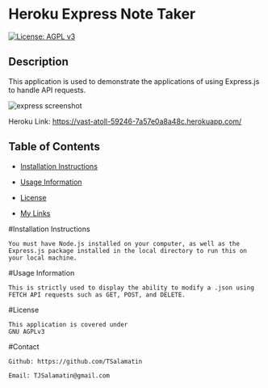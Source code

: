 # Heroku Express Note Taker
[![License: AGPL v3](https://img.shields.io/badge/License-AGPL_v3-blue.svg)](https://www.gnu.org/licenses/agpl-3.0)

## Description
    
This application is used to demonstrate the applications of using Express.js to handle API requests.

![express screenshot](https://github.com/TSalamatin/Express-Note-Taker/assets/128180862/1786aaa6-036a-4382-80f3-44ccbdade35b)

Heroku Link: https://vast-atoll-59246-7a57e0a8a48c.herokuapp.com/

## Table of Contents
    
   
    
- [Installation Instructions](#installation-instructions)

- [Usage Information](#usage-information)

- [License](#license)

- [My Links](#contact)

    
#Installation Instructions
    
    You must have Node.js installed on your computer, as well as the Express.js package installed in the local directory to run this on your local machine.
    
#Usage Information
    
    This is strictly used to display the ability to modify a .json using FETCH API requests such as GET, POST, and DELETE. 
    

    
#License
    
    This application is covered under
    GNU AGPLv3
    
        
    
#Contact

    Github: https://github.com/TSalamatin

    Email: TJSalamatin@gmail.com
    
